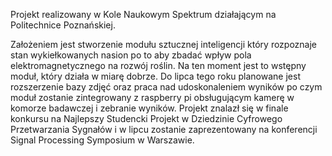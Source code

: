 Projekt realizowany w Kole Naukowym Spektrum działającym na Politechnice Poznańskiej.

Założeniem jest stworzenie modułu sztucznej inteligencji który rozpoznaje stan wykiełkowanych nasion po to aby zbadać wpływ pola elektromagnetycznego na rozwój roślin. 
Na ten moment jest to wstępny moduł, który działa w miarę dobrze. Do lipca tego roku planowane jest rozszerzenie bazy zdjęć oraz praca nad udoskonaleniem wyników po czym moduł zostanie zintegrowany z raspberry pi obsługującym kamerę w komorze badawczej i zebranie wyników.
Projekt znalazł się w finale konkursu na Najlepszy Studencki Projekt w Dziedzinie Cyfrowego Przetwarzania Sygnałów i w lipcu zostanie zaprezentowany na konferencji Signal Processing Symposium w Warszawie.
